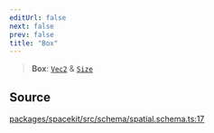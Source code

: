 ```yaml
---
editUrl: false
next: false
prev: false
title: "Box"
---
```


> **Box**: [`Vec2`](Vec2.md) & [`Size`](Size.md)

## Source

[packages/spacekit/src/schema/spatial.schema.ts:17](https://github.com/nodenogg-in/alpha-p2p/blob/bd4a66e/packages/spacekit/src/schema/spatial.schema.ts#L17)

